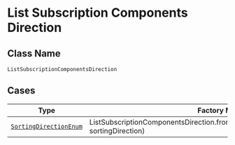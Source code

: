 
# List Subscription Components Direction

## Class Name

`ListSubscriptionComponentsDirection`

## Cases

| Type | Factory Method |
|  --- | --- |
| [`SortingDirectionEnum`](../../../doc/models/sorting-direction-enum.md) | ListSubscriptionComponentsDirection.fromSortingDirection(SortingDirectionEnum sortingDirection) |

